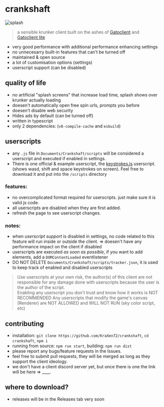 # crankshaft
![splash](https://cdn.discordapp.com/attachments/704792091955429426/963921255365480618/blank_splash.png)  
> a sensible krunker client built on the ashes of [Gatoclient](https://github.com/Gatohost/gatoclient) and [Gatoclient lite](https://github.com/LukeTheDuke240/gatoclient-lite)
- very good performance with additional performance enhancing settings
- no unnecesarry built-in features that can't be turned off
- maintained & open source
- a lot of customisation options (settings)
- userscript support (can be disabled)
  
## quality of life
- no artificial "splash screens" that increase load time, splash shows over krunker actually loading
- doesen't automatically open free spin urls, prompts you before
- doesen't disable web security
- Hides ads by default (can be turned off)
- written in typescript
- only 2 dependencies: (`v8-compile-cache` and `esbuild`)
  
## userscripts
- any `.js` file in `Documents/Crankshaft/scripts` will be considered a userscript and executed if enabled in settings.   
- There is one official & example userscript, the [keystrokes.js](https://gist.github.com/KraXen72/2ea1332440b0c66b83ca9b73afc38269) userscript. (shows wasd, shift and space keystrokes on screen). Feel free to download it and put into the `/scripts` directory
### features:  
- no overcomplicated format required for userscripts. just make sure it is valid js code.
- all userscripts are disabled when they are first added.
- refresh the page to see userscript changes.
  
### notes:
- when *userscript support* is disabled in settings, no code related to this feature will run inside or outside the client. => doesen't have any performance impact on the client if disabled
- userscripts are executed *as soon as possible*, if you want to add elements, add a `DOMContentLoaded` eventlistener
- DO NOT DELETE `Documents/Crankshaft/scripts/tracker.json`, it is used to keep track of enabled and disabled userscripts
  
> Use userscripts at your own risk, the author(s) of this client are not responsible for any damage done with userscripts because the user is the author of the script.   
> Enabling any userscript you don't trust and know how it works is NOT RECOMMENDED
> Any userscripts that modify the game's canvas (Renderer) are NOT ALLOWED and WILL NOT RUN (sky color script, etc)    
  
## contributing
- installation: `git clone https://github.com/KraXen72/crankshaft`, `cd crankshaft`, `npm i`
- running from source: `npm run start`, building: `npm run dist`
- please report any bugs/feature requests in the Issues.   
- feel free to submit pull requests, they will be merged as long as they support the client ideology.  
- we don't have a client discord server yet, but once there is one the link will be here => ____.
  
## where to download?
- releases will be in the Releases tab very soon
